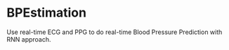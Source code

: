 # BPEstimation
Use real-time ECG and PPG to do real-time Blood Pressure Prediction with RNN approach.

